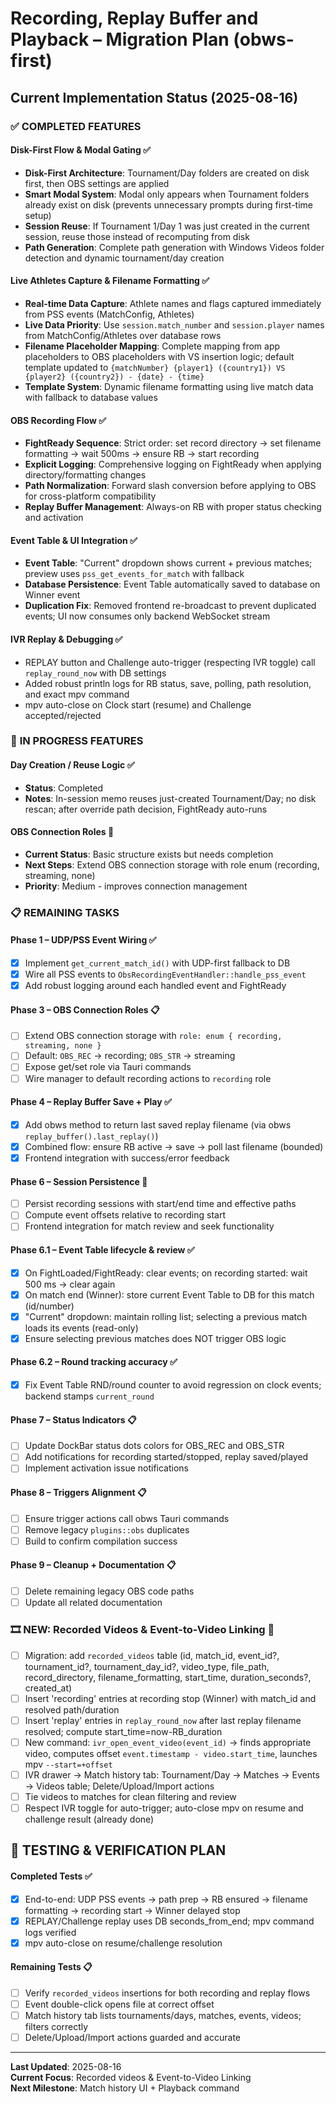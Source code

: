 # Recording, Replay Buffer and Playback – Migration Plan (obws-first)

## Current Implementation Status (2025-08-16)

### ✅ **COMPLETED FEATURES**

#### **Disk-First Flow & Modal Gating** ✅
- **Disk-First Architecture**: Tournament/Day folders are created on disk first, then OBS settings are applied
- **Smart Modal System**: Modal only appears when Tournament folders already exist on disk (prevents unnecessary prompts during first-time setup)
- **Session Reuse**: If Tournament 1/Day 1 was just created in the current session, reuse those instead of recomputing from disk
- **Path Generation**: Complete path generation with Windows Videos folder detection and dynamic tournament/day creation

#### **Live Athletes Capture & Filename Formatting** ✅
- **Real-time Data Capture**: Athlete names and flags captured immediately from PSS events (MatchConfig, Athletes)
- **Live Data Priority**: Use `session.match_number` and `session.player` names from MatchConfig/Athletes over database rows
- **Filename Placeholder Mapping**: Complete mapping from app placeholders to OBS placeholders with VS insertion logic; default template updated to `{matchNumber} {player1} ({country1}) VS {player2} ({country2}) - {date} - {time}`
- **Template System**: Dynamic filename formatting using live match data with fallback to database values

#### **OBS Recording Flow** ✅
- **FightReady Sequence**: Strict order: set record directory → set filename formatting → wait 500ms → ensure RB → start recording
- **Explicit Logging**: Comprehensive logging on FightReady when applying directory/formatting changes
- **Path Normalization**: Forward slash conversion before applying to OBS for cross-platform compatibility
- **Replay Buffer Management**: Always-on RB with proper status checking and activation

#### **Event Table & UI Integration** ✅
- **Event Table**: "Current" dropdown shows current + previous matches; preview uses `pss_get_events_for_match` with fallback
- **Database Persistence**: Event Table automatically saved to database on Winner event
- **Duplication Fix**: Removed frontend re-broadcast to prevent duplicated events; UI now consumes only backend WebSocket stream

#### **IVR Replay & Debugging** ✅
- REPLAY button and Challenge auto-trigger (respecting IVR toggle) call `replay_round_now` with DB settings
- Added robust println logs for RB status, save, polling, path resolution, and exact mpv command
- mpv auto-close on Clock start (resume) and Challenge accepted/rejected

### 🔄 **IN PROGRESS FEATURES**

#### **Day Creation / Reuse Logic** ✅
- **Status**: Completed
- **Notes**: In-session memo reuses just-created Tournament/Day; no disk rescan; after override path decision, FightReady auto-runs

#### **OBS Connection Roles** 🔄
- **Current Status**: Basic structure exists but needs completion
- **Next Steps**: Extend OBS connection storage with role enum (recording, streaming, none)
- **Priority**: Medium - improves connection management

### 📋 **REMAINING TASKS**

#### **Phase 1 – UDP/PSS Event Wiring** ✅
- [x] Implement `get_current_match_id()` with UDP-first fallback to DB
- [x] Wire all PSS events to `ObsRecordingEventHandler::handle_pss_event`
- [x] Add robust logging around each handled event and FightReady

#### **Phase 3 – OBS Connection Roles** 📋
- [ ] Extend OBS connection storage with `role: enum { recording, streaming, none }`
- [ ] Default: `OBS_REC` → recording; `OBS_STR` → streaming
- [ ] Expose get/set role via Tauri commands
- [ ] Wire manager to default recording actions to `recording` role

#### **Phase 4 – Replay Buffer Save + Play** ✅
- [x] Add obws method to return last saved replay filename (via obws `replay_buffer().last_replay()`)
- [x] Combined flow: ensure RB active → save → poll last filename (bounded)
- [x] Frontend integration with success/error feedback

#### **Phase 6 – Session Persistence** 🔄
- [ ] Persist recording sessions with start/end time and effective paths
- [ ] Compute event offsets relative to recording start
- [ ] Frontend integration for match review and seek functionality

#### **Phase 6.1 – Event Table lifecycle & review** ✅
- [x] On FightLoaded/FightReady: clear events; on recording started: wait 500 ms → clear again
- [x] On match end (Winner): store current Event Table to DB for this match (id/number)
- [x] "Current" dropdown: maintain rolling list; selecting a previous match loads its events (read-only)
- [x] Ensure selecting previous matches does NOT trigger OBS logic

#### **Phase 6.2 – Round tracking accuracy** ✅
- [x] Fix Event Table RND/round counter to avoid regression on clock events; backend stamps `current_round`

#### **Phase 7 – Status Indicators** 📋
- [ ] Update DockBar status dots colors for OBS_REC and OBS_STR
- [ ] Add notifications for recording started/stopped, replay saved/played
- [ ] Implement activation issue notifications

#### **Phase 8 – Triggers Alignment** 📋
- [ ] Ensure trigger actions call obws Tauri commands
- [ ] Remove legacy `plugins::obs` duplicates
- [ ] Build to confirm compilation success

#### **Phase 9 – Cleanup + Documentation** 📋
- [ ] Delete remaining legacy OBS code paths
- [ ] Update all related documentation

### 🎞️ **NEW: Recorded Videos & Event-to-Video Linking** 🔄
- [ ] Migration: add `recorded_videos` table (id, match_id, event_id?, tournament_id?, tournament_day_id?, video_type, file_path, record_directory, filename_formatting, start_time, duration_seconds?, created_at)
- [ ] Insert 'recording' entries at recording stop (Winner) with match_id and resolved path/duration
- [ ] Insert 'replay' entries in `replay_round_now` after last replay filename resolved; compute start_time=now-RB_duration
- [ ] New command: `ivr_open_event_video(event_id)` → finds appropriate video, computes offset `event.timestamp - video.start_time`, launches mpv `--start=+offset`
- [ ] IVR drawer → Match history tab: Tournament/Day → Matches → Events → Videos table; Delete/Upload/Import actions
- [ ] Tie videos to matches for clean filtering and review
- [ ] Respect IVR toggle for auto-trigger; auto-close mpv on resume and challenge result (already done)

## 🧪 **TESTING & VERIFICATION PLAN**

#### **Completed Tests** ✅
- [x] End-to-end: UDP PSS events → path prep → RB ensured → filename formatting → recording start → Winner delayed stop
- [x] REPLAY/Challenge replay uses DB seconds_from_end; mpv command logs verified
- [x] mpv auto-close on resume/challenge resolution

#### **Remaining Tests** 📋
- [ ] Verify `recorded_videos` insertions for both recording and replay flows
- [ ] Event double-click opens file at correct offset
- [ ] Match history tab lists tournaments/days, matches, events, videos; filters correctly
- [ ] Delete/Upload/Import actions guarded and accurate

---

**Last Updated**: 2025-08-16  
**Current Focus**: Recorded videos & Event-to-Video Linking  
**Next Milestone**: Match history UI + Playback command
